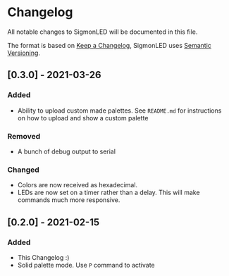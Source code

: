 # Changelog
All notable changes to SigmonLED will be documented in this file.

The format is based on [Keep a Changelog](https://keepachangelog.com/en/1.0.0/),
SigmonLED uses [Semantic Versioning](https://semver.org/spec/v2.0.0.html).

[comment]: # (This is a comment, it will not be included)

## [0.3.0] - 2021-03-26
### Added
- Ability to upload custom made palettes. See `README.md` for instructions on how to upload and show a custom palette
### Removed
- A bunch of debug output to serial
### Changed
- Colors are now received as hexadecimal.
- LEDs are now set on a timer rather than a delay. This will make commands much more responsive.


## [0.2.0] - 2021-02-15
### Added
- This Changelog :)
- Solid palette mode. Use `P` command to activate
